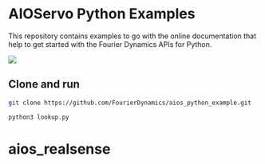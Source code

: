# AIOServo Python Examples

This repository contains examples to go with the online documentation that help to get started with the Fourier Dynamics APIs for Python.

![](https://img.shields.io/apm/l/badges)

## Clone and run

```bash
git clone https://github.com/FourierDynamics/aios_python_example.git
```

```bash
python3 lookup.py
```
# aios_realsense
